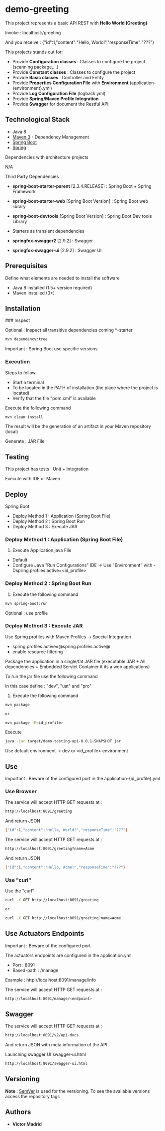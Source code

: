 # demo-greeting

This project represents a basic API REST with **Hello World (Greeting)**

Invoke : localhost:<port>/greeting

And you receive : {"id":1,"content":"Hello, World!","responseTime":"???"}

This projects stands out for:

* Provide **Configuration classes** : Classes to configure the project (scanning package,...)
* Provide **Constant classes** : Classes to configure the project
* Provide **Basic classes** : Controller and Entity
* Provide **Properties Configuration File** with **Environment** (application-{environment}.yml)
* Provide **Log Configuration File** (logback.yml)
* Provide **Spring/Maven Profile Integration**
* Provide **Swagger** for document the Restful API





## Technological Stack

* Java 8
* [Maven 3](https://maven.apache.org/) - Dependency Management
* [Spring Boot](https://spring.io/projects/spring-boot)
* [Spring](https://spring.io)

Dependencies with architecture projects

N/A

Third Party Dependencies

* **spring-boot-starter-parent** [2.3.4.RELEASE] : Spring Boot + Spring Framework
* **spring-boot-starter-web** [Spring Boot Version] : Spring Boot web library
* **spring-boot-devtools** [Spring Boot Version] : Spring Boot Dev tools Library
* Starters as transient dependencies

* **springfox-swagger2** [2.9.2] : Swagger
* **springfox-swagger-ui** [2.9.2] : Swagger UI







## Prerequisites

Define what elements are needed to install the software

* Java 8 installed (1.5+ version required)
* Maven installed  (3+)





## Installation

### Inspect

Optional : Inspect all transitive dependencies coming *-starter

```bash
mvn dependency:tree
```

Important : Spring Boot use specific versions





### Execution

Steps to follow

* Start a terminal
* To be located in the PATH of installation (the place where the project is located)
* Verify that the file "pom.xml" is available

Execute the following command

```bash
mvn clean install
```

The result will be the generation of an artifact in your Maven repository (local)

Generate : JAR File





## Testing

This project has tests : Unit + Integration

Execute with IDE or Maven





## Deploy

Spring Boot

* Deploy Method 1 : Application (Spring Boot File)
* Deploy Method 2 : Spring Boot Run
* Deploy Method 3 : Execute JAR



### Deploy Method 1 : Application (Spring Boot File)

1. Execute Application.java File

* Default 
* Configure Java "Run Configurations" IDE -> Use "Environment" with -Dspring.profiles.active=<id_profile>


### Deploy Method 2 : Spring Boot Run

1. Execute the following command

```bash
mvn spring-boot:run
```

Optional : use profile


### Deploy Method 3 : Execute JAR

Use Spring profiles with Maven Profiles -> Special Integration

* spring.profiles.active=@spring.profiles.active@
* enable resource filtering

Package the application in a single/fat JAR file (executable JAR + All dependencies + Embedded Servlet Container if its a web applications)

To run the jar file use the following command 

In this case define : "dev", "uat" and "pro"

1. Execute the following command

```bash
mvn package

or

mvn package -P<id_profile>
```

Execute

```bash
java -jar target/demo-testing-api-0.0.1-SNAPSHOT.jar
```

Use default environment -> dev or <id_profile> environment





## Use

Important : Beware of the configured port in the application-{id_profile}.yml


### Use Browser

The service will accept HTTP GET requests at :

```bash
http://localhost:8091/greeting
```

And return JSON

```bash
{"id":1,"content":"Hello, World!","responseTime":"???"}
```

The service will accept HTTP GET requests at :

```bash
http://localhost:8091/greeting?name=Acme
```

And return JSON

```bash
{"id":1,"content":"Hello, Acme!","responseTime":"???"}
```

### Use "curl"

Use the "curl"

```bash
curl -X GET http://localhost:8091/greeting

or

curl -X GET http://localhost:8091/greeting?name=Acme
```





## Use Actuators Endpoints

Important : Beware of the configured port

The actuators endpoints are configured in the application.yml
* Port : 8091
* Based-path : /manage

Example : http://localhost:8091/manage/info

The service will accept HTTP GET requests at :

```bash
http://localhost:8091/manage/<endpoint>
```





## Swagger

The service will accept HTTP GET requests at :

```bash
http://localhost:8091/v2/api-docs
```

And return JSON with meta information of the API


Launching swagger UI swagger-ui.html


```bash
http://localhost:8091/swagger-ui.html
```




## Versioning

**Note :** [SemVer](http://semver.org/) is used for the versioning.
To see the available versions access the repository tags





## Authors

* **Víctor Madrid**
